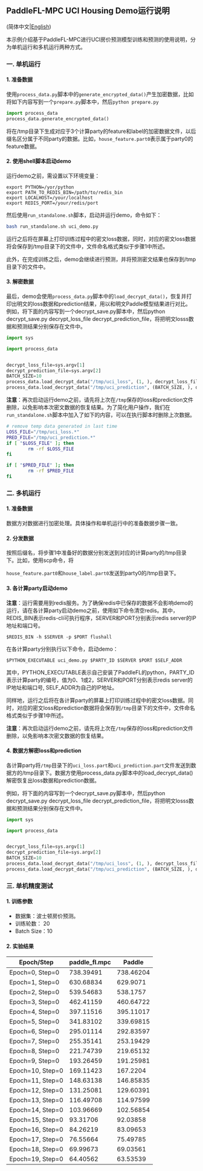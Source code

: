 ## PaddleFL-MPC UCI Housing Demo运行说明

(简体中文|[English](./README.md))

本示例介绍基于PaddleFL-MPC进行UCI房价预测模型训练和预测的使用说明，分为单机运行和多机运行两种方式。

### 一. 单机运行

#### 1. 准备数据

使用`process_data.py`脚本中的`generate_encrypted_data()`产生加密数据，比如将如下内容写到一个`prepare.py`脚本中，然后`python prepare.py`

```python
import process_data
process_data.generate_encrypted_data()
```

将在/tmp目录下生成对应于3个计算party的feature和label的加密数据文件，以后缀名区分属于不同party的数据。比如，`house_feature.part0`表示属于party0的feature数据。

#### 2. 使用shell脚本启动demo

运行demo之前，需设置以下环境变量：

```
export PYTHON=/yor/python
export PATH_TO_REDIS_BIN=/path/to/redis_bin
export LOCALHOST=/your/localhost
export REDIS_PORT=/your/redis/port
```

然后使用`run_standalone.sh`脚本，启动并运行demo，命令如下：

```bash 
bash run_standalone.sh uci_demo.py
```

运行之后将在屏幕上打印训练过程中的密文loss数据，同时，对应的密文loss数据将会保存到/tmp目录下的文件中，文件命名格式类似于步骤1中所述。

此外，在完成训练之后，demo会继续进行预测，并将预测密文结果也保存到/tmp目录下的文件中。

#### 3. 解密数据

最后，demo会使用`process_data.py`脚本中的`load_decrypt_data()`，恢复并打印出明文的loss数据和prediction结果，用以和明文Paddle模型结果进行对比。
例如，将下面的内容写到一个decrypt_save.py脚本中，然后python decrypt_save.py decrypt_loss_file decrypt_prediction_file，将把明文losss数据和预测结果分别保存在文件中。

```python
import sys

import process_data


decrypt_loss_file=sys.argv[1]
decrypt_prediction_file=sys.argv[2]
BATCH_SIZE=10
process_data.load_decrypt_data("/tmp/uci_loss", (1, ), decrypt_loss_file)
process_data.load_decrypt_data("/tmp/uci_prediction", (BATCH_SIZE, ), decrypt_prediction_file)
```

**注意**：再次启动运行demo之前，请先将上次在`/tmp`保存的loss和prediction文件删除，以免影响本次密文数据的恢复结果。为了简化用户操作，我们在`run_standalone.sh`脚本中加入了如下的内容，可以在执行脚本时删除上次数据。

```bash
# remove temp data generated in last time
LOSS_FILE="/tmp/uci_loss.*"
PRED_FILE="/tmp/uci_prediction.*"
if [ "$LOSS_FILE" ]; then
        rm -rf $LOSS_FILE
fi

if [ "$PRED_FILE" ]; then
        rm -rf $PRED_FILE
fi
```



### 二. 多机运行

#### 1. 准备数据

数据方对数据进行加密处理。具体操作和单机运行中的准备数据步骤一致。

#### 2. 分发数据

按照后缀名，将步骤1中准备好的数据分别发送到对应的计算party的/tmp目录下。比如，使用scp命令，将

`house_feature.part0`和`house_label.part0`发送到party0的/tmp目录下。


#### 3. 各计算party启动demo

**注意**：运行需要用到redis服务。为了确保redis中已保存的数据不会影响demo的运行，请在各计算party启动demo之前，使用如下命令清空redis。其中，REDIS_BIN表示redis-cli可执行程序，SERVER和PORT分别表示redis server的IP地址和端口号。

```
$REDIS_BIN -h $SERVER -p $PORT flushall
```

在各计算party分别执行以下命令，启动demo：

```
$PYTHON_EXECUTABLE uci_demo.py $PARTY_ID $SERVER $PORT $SELF_ADDR
```

其中，PYTHON_EXECUTABLE表示自己安装了PaddleFL的python，PARTY_ID表示计算party的编号，值为0、1或2，SERVER和PORT分别表示redis server的IP地址和端口号, SELF_ADDR为自己的IP地址。

同样地，运行之后将在各计算party的屏幕上打印训练过程中的密文loss数据。同时，对应的密文loss和prediction数据将会保存到`/tmp`目录下的文件中，文件命名格式类似于步骤1中所述。

**注意**：再次启动运行demo之前，请先将上次在`/tmp`保存的loss和prediction文件删除，以免影响本次密文数据的恢复结果。

#### 4. 数据方解密loss和prediction

各计算party将`/tmp`目录下的`uci_loss.part`和`uci_prediction.part`文件发送到数据方的/tmp目录下。数据方使用process_data.py脚本中的load_decrypt_data()解密恢复出loss数据和prediction数据。

例如，将下面的内容写到一个decrypt_save.py脚本中，然后python decrypt_save.py decrypt_loss_file decrypt_prediction_file，将把明文losss数据和预测结果分别保存在文件中。

```python
import sys

import process_data


decrypt_loss_file=sys.argv[1]
decrypt_prediction_file=sys.argv[2]
BATCH_SIZE=10
process_data.load_decrypt_data("/tmp/uci_loss", (1, ), decrypt_loss_file)
process_data.load_decrypt_data("/tmp/uci_prediction", (BATCH_SIZE, ), decrypt_prediction_file)
```

### 三. 单机精度测试

#### 1. 训练参数

- 数据集：波士顿房价预测。
- 训练轮数： 20
- Batch Size：10

#### 2. 实验结果

| Epoch/Step | paddle_fl.mpc | Paddle |
| ---------- | ------------- | ------ |
| Epoch=0, Step=0  | 738.39491 | 738.46204 |
| Epoch=1, Step=0  | 630.68834 | 629.9071 |
| Epoch=2, Step=0  | 539.54683 | 538.1757 |
| Epoch=3, Step=0  | 462.41159 | 460.64722 |
| Epoch=4, Step=0  | 397.11516 | 395.11017 |
| Epoch=5, Step=0  | 341.83102 | 339.69815 |
| Epoch=6, Step=0  | 295.01114 | 292.83597 |
| Epoch=7, Step=0  | 255.35141 | 253.19429 |
| Epoch=8, Step=0  | 221.74739 | 219.65132 |
| Epoch=9, Step=0  | 193.26459 | 191.25981 |
| Epoch=10, Step=0  | 169.11423 | 167.2204 |
| Epoch=11, Step=0  | 148.63138 | 146.85835 |
| Epoch=12, Step=0  | 131.25081 | 129.60391 |
| Epoch=13, Step=0  | 116.49708 | 114.97599 |
| Epoch=14, Step=0  | 103.96669 | 102.56854 |
| Epoch=15, Step=0  | 93.31706 | 92.03858 |
| Epoch=16, Step=0  | 84.26219 | 83.09653 |
| Epoch=17, Step=0  | 76.55664 | 75.49785 |
| Epoch=18, Step=0  | 69.99673 | 69.03561 |
| Epoch=19, Step=0  | 64.40562 | 63.53539 |

